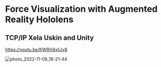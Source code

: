 # Force Visualization with Augmented Reality Hololens 
## TCP/IP Xela Uskin and Unity



https://youtu.be/KWRH4xliJv8 

![photo_2022-11-08_18-21-44](https://user-images.githubusercontent.com/38093116/200562450-1ba1bfcd-9825-4658-8799-8438005a3a7b.jpg)

